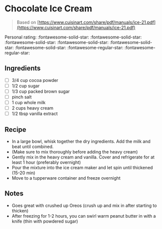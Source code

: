 <!-- Needs Manual Review -->

<!-- Do not modify sections with "AUTO-*". They are updated by make.py -->

# Chocolate Ice Cream

> Based on [https://www.cuisinart.com/share/pdf/manuals/ice-21.pdf](https://www.cuisinart.com/share/pdf/manuals/ice-21.pdf)

<!-- rating=3; (User can specify rating on scale of 1-5) -->
<!-- AUTO-UserRating -->
Personal rating: :fontawesome-solid-star: :fontawesome-solid-star: :fontawesome-solid-star: :fontawesome-solid-star: :fontawesome-solid-star: :fontawesome-solid-star: :fontawesome-regular-star: :fontawesome-regular-star:
<!-- /AUTO-UserRating -->

<!-- name_image=None; (User can specify image name) -->
<!-- AUTO-Image -->
<!-- TODO: Capture image -->
<!-- /AUTO-Image -->

## Ingredients

* [ ] 3/4 cup cocoa powder
* [ ] 1/2 cup sugar
* [ ] 1/3 cup packed brown sugar
* [ ] pinch salt
* [ ] 1 cup whole milk
* [ ] 2 cups heavy cream
* [ ] 1/2 tbsp vanilla extract

## Recipe

* In a large bowl, whisk together the dry ingredients. Add the milk and beat until combined.
* (Make sure to mix thoroughly before adding the heavy cream)
* Gently mix in the heavy cream and vanilla. Cover and refrigerate for at least 1 hour (preferably overnight)
* Pour the mixture into the ice cream maker and let spin until thickened (15-20 min)
* Move to a tupperware container and freeze overnight

## Notes

* Goes great with crushed up Oreos (crush up and mix in after starting to thicken)
* After freezing for 1-2 hours, you can swirl warm peanut butter in with a knife (thin with powdered sugar)
